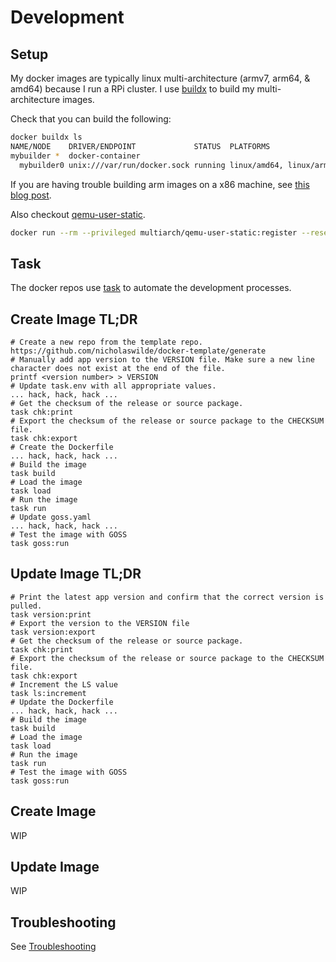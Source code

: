 # Development

## Setup

My docker images are typically linux multi-architecture (armv7, arm64, & amd64)
because I run a RPi cluster. I use
[buildx](https://docs.docker.com/engine/reference/commandline/buildx/) to build
my multi-architecture images.

Check that you can build the following:

```bash
docker buildx ls
NAME/NODE    DRIVER/ENDPOINT             STATUS  PLATFORMS
mybuilder *  docker-container
  mybuilder0 unix:///var/run/docker.sock running linux/amd64, linux/arm64, linux/arm/v7
```

If you are having trouble building arm images on a x86 machine, see
[this blog post](https://www.docker.com/blog/getting-started-with-docker-for-arm-on-linux/).

Also checkout
[qemu-user-static](https://github.com/multiarch/qemu-user-static#getting-started).

```bash
docker run --rm --privileged multiarch/qemu-user-static:register --reset
```

## Task

The docker repos use [task](./task.md) to automate the development processes.

## Create Image TL;DR

```shell
# Create a new repo from the template repo.
https://github.com/nicholaswilde/docker-template/generate
# Manually add app version to the VERSION file. Make sure a new line character does not exist at the end of the file.
printf <version number> > VERSION
# Update task.env with all appropriate values.
... hack, hack, hack ...
# Get the checksum of the release or source package.
task chk:print
# Export the checksum of the release or source package to the CHECKSUM file.
task chk:export
# Create the Dockerfile
... hack, hack, hack ...
# Build the image
task build
# Load the image
task load
# Run the image
task run
# Update goss.yaml
... hack, hack, hack ...
# Test the image with GOSS
task goss:run
```

## Update Image TL;DR

```shell
# Print the latest app version and confirm that the correct version is pulled.
task version:print
# Export the version to the VERSION file
task version:export
# Get the checksum of the release or source package.
task chk:print
# Export the checksum of the release or source package to the CHECKSUM file.
task chk:export
# Increment the LS value
task ls:increment
# Update the Dockerfile
... hack, hack, hack ...
# Build the image
task build
# Load the image
task load
# Run the image
task run
# Test the image with GOSS
task goss:run
```

## Create Image

WIP

## Update Image

WIP

## Troubleshooting

See [Troubleshooting](./troubleshooting.md)
